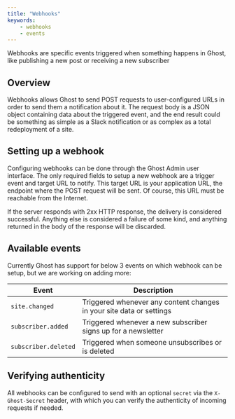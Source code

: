 ```yaml
---
title: "Webhooks"
keywords:
    - webhooks
    - events
---
```


Webhooks are specific events triggered when something happens in Ghost, like publishing a new post or receiving a new subscriber


## Overview

Webhooks allows Ghost to send POST requests to user-configured URLs in order to send them a notification about it. The request body is a JSON object containing data about the triggered event, and the end result could be something as simple as a Slack notification or as complex as a total redeployment of a site.


## Setting up a webhook

Configuring webhooks can be done through the Ghost Admin user interface. The only required fields to setup a new webhook are a trigger event and target URL to notify. This target URL is your application URL, the endpoint where the POST request will be sent. Of course, this URL must be reachable from the Internet.

If the server responds with 2xx HTTP response, the delivery is considered successful. Anything else is considered a failure of some kind, and anything returned in the body of the response will be discarded.


## Available events

Currently Ghost has support for below 3 events on which webhook can be setup, but we are working on adding more:

|Event|Description|
|-----|-----------|
|`site.changed`|Triggered whenever any content changes in your site data or settings|
|`subscriber.added`|Triggered whenever a new subscriber signs up for a newsletter|
|`subscriber.deleted`|Triggered when someone unsubscribes or is deleted|


## Verifying authenticity

All webhooks can be configured to send with an optional `secret` via the `X-Ghost-Secret` header, with which you can verify the authenticity of incoming requests if needed.
